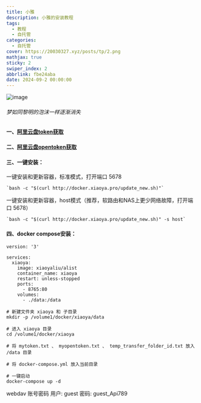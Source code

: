 ```yaml
---
title: 小雅
description: 小雅的安装教程
tags:
  - 教程
  - 自托管
categories:
  - 自托管
cover: https://20030327.xyz/posts/tp/2.png
mathjax: true
sticky: 2
swiper_index: 2
abbrlink: fbe24aba
date: 2024-09-2 00:00:00
---
```

![image](tp/2.png)

###### 梦如同黎明的泡沫一样逐渐消失

#### 一、[阿里云盘token获取](https://alist.nn.ci/zh/guide/drivers/aliyundrive.html#%E5%88%B7%E6%96%B0%E4%BB%A4%E7%89%8C)

#### 二、[阿里云盘opentoken获取](https://alist.nn.ci/tool/aliyundrive/request.html)

#### 三、一键安装：

一键安装和更新容器，标准模式，打开端口 5678
```
`bash -c "$(curl http://docker.xiaoya.pro/update_new.sh)"`
```

一键安装和更新容器，host模式（推荐，软路由和NAS上更少网络故障，打开端口 5678）
```
`bash -c "$(curl http://docker.xiaoya.pro/update_new.sh)" -s host`
```
#### 四、docker compose安装：
```
version: '3'

services:
  xiaoya:
    image: xiaoyaliu/alist
    container_name: xiaoya
    restart: unless-stopped
    ports:
      - 8765:80
    volumes:
      - ./data:/data

```
```
# 新建文件夹 xiaoya 和 子目录
mkdir -p /volume1/docker/xiaoya/data

# 进入 xiaoya 目录
cd /volume1/docker/xiaoya

# 将 mytoken.txt 、 myopentoken.txt 、 temp_transfer_folder_id.txt 放入 /data 目录

# 将 docker-compose.yml 放入当前目录

# 一键启动
docker-compose up -d

```
webdav 账号密码 用户: guest 密码: guest_Api789